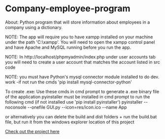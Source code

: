 # Company-employee-program
About: Python program that will store information about employees in a company using a dictionary. 

NOTE: The app will require you to have xampp installed on your machine under the path 'C:\xampp'. 
You will need to open the xampp control panel and have Apache and MySQL running before you run the app.  

NOTE: In http://localhost/phpmyadmin/index.php under user accounts tab you will need to create a user 
account that matches the account listed in src code

NOTE: you must have Python's mysql connector module installed to do dev. work
-if not run the cmds 'pip install mysql-connector-python'

To create .exe: Use these cmds in cmd prompt to generate a .exe binary file of the application
pyinstaller must be installed in cmd prompt to run 
the following cmd (if not installed use 'pip install pyinstaller')
pyinstaller --noconsole --onefile GUI.py --icon=res/icon.ico --name App

or alternatively you can delete the build and dist folders + run the build.bat file, but run it from the windows explorer location of this project

[Check out the project here](https://brianperel.github.io/project2.htm)
